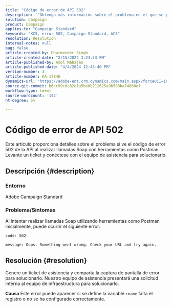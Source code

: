 ```yaml
---
title: "Código de error de API 502"
description: '"Obtenga más información sobre el problema en el que se produce el código de error de API 502 al realizar llamadas Soap con herramientas. Conéctese con el equipo de asistencia aumentando el ticket".'
solution: Campaign
product: Campaign
applies-to: "Campaign Standard"
keywords: "KCS, error 502, Campaign Standard, ACS"
resolution: Resolution
internal-notes: null
bug: false
article-created-by: Dharmender Singh
article-created-date: "2/15/2024 3:24:53 PM"
article-published-by: Amol Mahajan
article-published-date: "4/4/2024 12:45:40 PM"
version-number: 4
article-number: KA-17846
dynamics-url: "https://adobe-ent.crm.dynamics.com/main.aspx?forceUCI=1&pagetype=entityrecord&etn=knowledgearticle&id=d007ba5c-16cc-ee11-9079-6045bd0061cb"
source-git-commit: b6cc99c0c82e1a5be0b211625a9b588ba74860ef
workflow-type: tm+mt
source-wordcount: '142'
ht-degree: 5%

---
```


# Código de error de API 502


Este artículo proporciona detalles sobre el problema si ve el código de error 502 de la API al realizar llamadas Soap con herramientas como Postman. Levante un ticket y conéctese con el equipo de asistencia para solucionarlo.

## Descripción {#description}


### <b>Entorno</b>

Adobe Campaign Standard



### <b>Problema/Síntomas</b>

Al intentar realizar llamadas Soap utilizando herramientas como Postman inicialmente, puede ocurrir el siguiente error:




```
code: 502

message: Oops. Something went wrong. Check your URL and try again.
```





## Resolución {#resolution}


Genere un ticket de asistencia y comparta la captura de pantalla de error para solucionarlo. Nuestro equipo de asistencia presentará una solicitud interna al equipo de infraestructura para solucionarlo.


<b>Causa</b>
Este error puede aparecer si se define la variable `cname` falta el registro o no se ha configurado correctamente.
